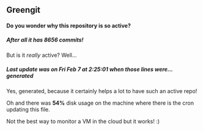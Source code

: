 ## Greengit

#### Do you wonder why this repository is so active?

##### After all it has 8656 commits!

But is it *really* active? Well...

##### Last update was on Fri Feb 7 at 2:25:01 when those lines were... generated

Yes, generated, because it certainly helps a lot to have such an active repo!

Oh and there was **54%** disk usage on the machine
where there is the cron updating this file.

Not the best way to monitor a VM in the cloud but it works! :)
